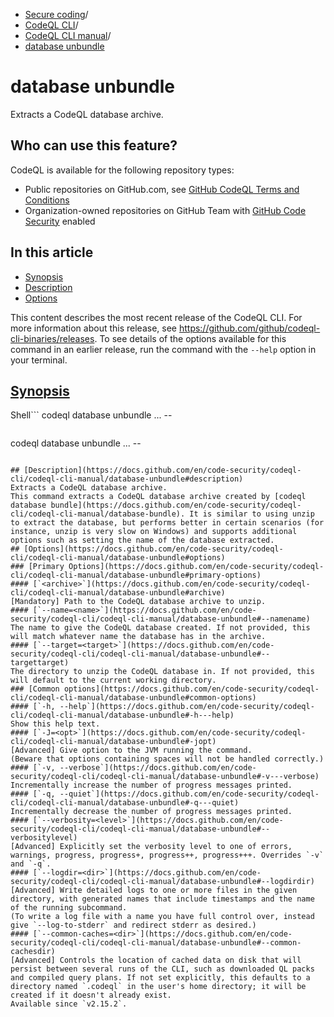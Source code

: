   * [Secure coding](https://docs.github.com/en/code-security "Secure coding")/
  * [CodeQL CLI](https://docs.github.com/en/code-security/codeql-cli "CodeQL CLI")/
  * [CodeQL CLI manual](https://docs.github.com/en/code-security/codeql-cli/codeql-cli-manual "CodeQL CLI manual")/
  * [database unbundle](https://docs.github.com/en/code-security/codeql-cli/codeql-cli-manual/database-unbundle "database unbundle")


# database unbundle
Extracts a CodeQL database archive.
## Who can use this feature?
CodeQL is available for the following repository types:
  * Public repositories on GitHub.com, see [GitHub CodeQL Terms and Conditions](https://github.com/github/codeql-cli-binaries/blob/main/LICENSE.md)
  * Organization-owned repositories on GitHub Team with [GitHub Code Security](https://docs.github.com/en/get-started/learning-about-github/about-github-advanced-security) enabled


## In this article
  * [Synopsis](https://docs.github.com/en/code-security/codeql-cli/codeql-cli-manual/database-unbundle#synopsis)
  * [Description](https://docs.github.com/en/code-security/codeql-cli/codeql-cli-manual/database-unbundle#description)
  * [Options](https://docs.github.com/en/code-security/codeql-cli/codeql-cli-manual/database-unbundle#options)


This content describes the most recent release of the CodeQL CLI. For more information about this release, see <https://github.com/github/codeql-cli-binaries/releases>.
To see details of the options available for this command in an earlier release, run the command with the `--help` option in your terminal.
## [Synopsis](https://docs.github.com/en/code-security/codeql-cli/codeql-cli-manual/database-unbundle#synopsis)
Shell```
codeql database unbundle <options>... -- <archive>

```
```
codeql database unbundle <options>... -- <archive>

```

## [Description](https://docs.github.com/en/code-security/codeql-cli/codeql-cli-manual/database-unbundle#description)
Extracts a CodeQL database archive.
This command extracts a CodeQL database archive created by [codeql database bundle](https://docs.github.com/en/code-security/codeql-cli/codeql-cli-manual/database-bundle). It is similar to using unzip to extract the database, but performs better in certain scenarios (for instance, unzip is very slow on Windows) and supports additional options such as setting the name of the database extracted.
## [Options](https://docs.github.com/en/code-security/codeql-cli/codeql-cli-manual/database-unbundle#options)
### [Primary Options](https://docs.github.com/en/code-security/codeql-cli/codeql-cli-manual/database-unbundle#primary-options)
#### [`<archive>`](https://docs.github.com/en/code-security/codeql-cli/codeql-cli-manual/database-unbundle#archive)
[Mandatory] Path to the CodeQL database archive to unzip.
#### [`--name=<name>`](https://docs.github.com/en/code-security/codeql-cli/codeql-cli-manual/database-unbundle#--namename)
The name to give the CodeQL database created. If not provided, this will match whatever name the database has in the archive.
#### [`--target=<target>`](https://docs.github.com/en/code-security/codeql-cli/codeql-cli-manual/database-unbundle#--targettarget)
The directory to unzip the CodeQL database in. If not provided, this will default to the current working directory.
### [Common options](https://docs.github.com/en/code-security/codeql-cli/codeql-cli-manual/database-unbundle#common-options)
#### [`-h, --help`](https://docs.github.com/en/code-security/codeql-cli/codeql-cli-manual/database-unbundle#-h---help)
Show this help text.
#### [`-J=<opt>`](https://docs.github.com/en/code-security/codeql-cli/codeql-cli-manual/database-unbundle#-jopt)
[Advanced] Give option to the JVM running the command.
(Beware that options containing spaces will not be handled correctly.)
#### [`-v, --verbose`](https://docs.github.com/en/code-security/codeql-cli/codeql-cli-manual/database-unbundle#-v---verbose)
Incrementally increase the number of progress messages printed.
#### [`-q, --quiet`](https://docs.github.com/en/code-security/codeql-cli/codeql-cli-manual/database-unbundle#-q---quiet)
Incrementally decrease the number of progress messages printed.
#### [`--verbosity=<level>`](https://docs.github.com/en/code-security/codeql-cli/codeql-cli-manual/database-unbundle#--verbositylevel)
[Advanced] Explicitly set the verbosity level to one of errors, warnings, progress, progress+, progress++, progress+++. Overrides `-v` and `-q`.
#### [`--logdir=<dir>`](https://docs.github.com/en/code-security/codeql-cli/codeql-cli-manual/database-unbundle#--logdirdir)
[Advanced] Write detailed logs to one or more files in the given directory, with generated names that include timestamps and the name of the running subcommand.
(To write a log file with a name you have full control over, instead give `--log-to-stderr` and redirect stderr as desired.)
#### [`--common-caches=<dir>`](https://docs.github.com/en/code-security/codeql-cli/codeql-cli-manual/database-unbundle#--common-cachesdir)
[Advanced] Controls the location of cached data on disk that will persist between several runs of the CLI, such as downloaded QL packs and compiled query plans. If not set explicitly, this defaults to a directory named `.codeql` in the user's home directory; it will be created if it doesn't already exist.
Available since `v2.15.2`.
